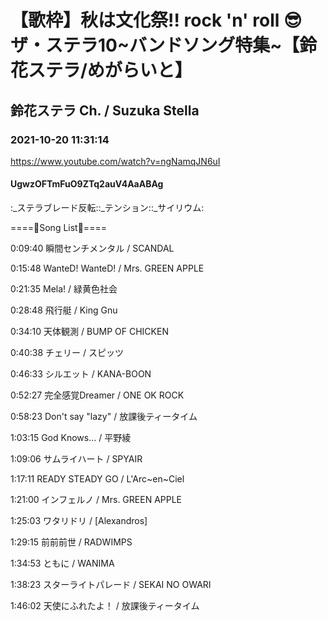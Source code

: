 # 【歌枠】秋は文化祭‼︎ rock 'n' roll 😎　ザ・ステラ10~バンドソング特集~【鈴花ステラ/めがらいと】
## 鈴花ステラ Ch. / Suzuka Stella
### 2021-10-20 11:31:14
https://www.youtube.com/watch?v=ngNamqJN6uI
#### UgwzOFTmFuO9ZTq2auV4AaABAg
:_ステラブレード反転::_テンション::_サイリウム:

====🔔Song List🔔====

0:09:40 瞬間センチメンタル / SCANDAL

0:15:48 WanteD! WanteD! / Mrs. GREEN APPLE

0:21:35 Mela! / 緑黄色社会

0:28:48 飛行艇 / King Gnu

0:34:10 天体観測 / BUMP OF CHICKEN

0:40:38 チェリー / スピッツ

0:46:33 シルエット / KANA-BOON

0:52:27 完全感覚Dreamer / ONE OK ROCK

0:58:23 Don't say "lazy" / 放課後ティータイム

1:03:15 God Knows... / 平野綾

1:09:06 サムライハート / SPYAIR

1:17:11 READY STEADY GO / L'Arc~en~Ciel

1:21:00 インフェルノ / Mrs. GREEN APPLE

1:25:03 ワタリドリ / [Alexandros]

1:29:15 前前前世 / RADWIMPS

1:34:53 ともに / WANIMA

1:38:23 スターライトパレード / SEKAI NO OWARI

1:46:02 天使にふれたよ！ / 放課後ティータイム

